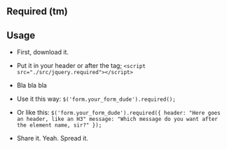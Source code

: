 ## Required (tm)

## Usage

- First, download it.

- Put it in your header or after the </body> tag;
    `<script src="./src/jquery.required"></script>`

- Bla bla bla

- Use it this way:
    `$('form.your_form_dude').required();`

- Or like this:
    `$('form.your_form_dude').required({
       header: "Here goes an header, like an H3"
       message: "Which message do you want after the element name, sir?"
    });`

- Share it. Yeah. Spread it.
